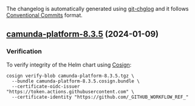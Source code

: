 The changelog is automatically generated using [git-chglog](https://github.com/git-chglog/git-chglog)
and it follows [Conventional Commits](https://www.conventionalcommits.org/en/v1.0.0/) format.


<a name="camunda-platform-8.3.5"></a>
## [camunda-platform-8.3.5](https://github.com/camunda/camunda-platform-helm/compare/camunda-platform-8.3.4...camunda-platform-8.3.5) (2024-01-09)

### Verification

To verify integrity of the Helm chart using [Cosign](https://docs.sigstore.dev/signing/quickstart/):

```shell
cosign verify-blob camunda-platform-8.3.5.tgz \
  --bundle camunda-platform-8.3.5.cosign.bundle \
  --certificate-oidc-issuer "https://token.actions.githubusercontent.com" \
  --certificate-identity "https://github.com/_GITHUB_WORKFLOW_REF_"
```
